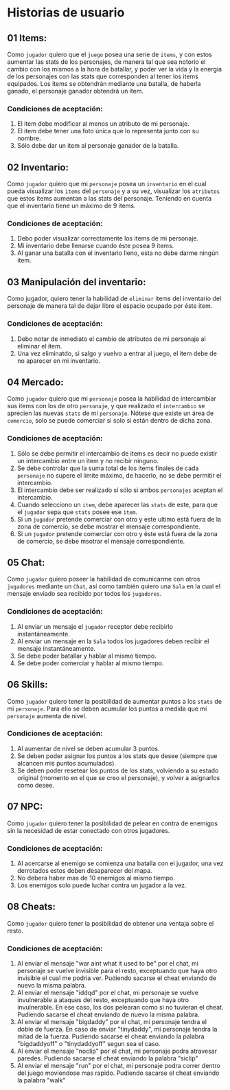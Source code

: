 ﻿#  Historias de usuario

## 01 Items:
Como `jugador` quiero que el `juego` posea una serie de `items`, y con estos aumentar las stats de los personajes, de manera tal que sea
notorio el cambio con los mismos a la hora de batallar, y poder ver la vida y la energía de los personajes con las stats que corresponden al tener los items equipados. Los items se obtendrán mediante una batalla, de haberla ganado, el personaje ganador obtendrá un item.
### Condiciones de aceptación:
1. El item debe modificar al menos un atributo de mi personaje.
2. El item debe tener una foto única que lo representa junto con su nombre.
3. Sólo debe dar un item al personaje ganador de la batalla.

## 02 Inventario:
Como `jugador` quiero que mi `personaje` posea un `inventario` en el cual pueda visualizar los `items` del `personaje` y a su vez, visualizar los `atributos` que estos items aumentan a las stats del personaje. Teniendo en cuenta que el inventario tiene un máximo de 9 items.
### Condiciones de aceptación:
1. Debo poder visualizar correctamente los items de mi personaje.
2. Mi inventario debe llenarse cuando éste posea 9 items.
3. Al ganar una batalla con el inventario lleno, esta no debe darme ningún item.

## 03 Manipulación del inventario:
Como jugador, quiero tener la habilidad de `eliminar` items del inventario del personaje de manera tal de dejar libre el espacio ocupado por éste item.
### Condiciones de aceptación:
1. Debo notar de inmediato el cambio de atributos de mi personaje al eliminar el item.
2. Una vez eliminatdo, si salgo y vuelvo a entrar al juego, el item debe de no aparecer en mi inventario.

## 04 Mercado:
Como `jugador` quiero que mi `personaje` posea la habilidad de intercambiar sus items con los de otro `personaje`, y que realizado el `intercambio` se aprecien las nuevas `stats` de mi `personaje`. Nótese que existe un área de `comercio`, solo se puede comerciar si solo si están dentro de dicha zona.
### Condiciones de aceptación:
1. Sólo se debe permitir el intercambio de items es decir no puede existir un intercambio entre un item y no recibir ninguno.
2. Se debe controlar que la suma total de los items finales de cada `personaje` no supere el límite máximo, de hacerlo, no se debe permitir el intercambio.
3. El intercambio debe ser realizado sí sólo si ambos `personajes` aceptan el intercambio.
4. Cuando selecciono un `item`, debe aparecer las `stats` de este, para que el `jugador` sepa que `stats` posee ese `item`.
5. Si un `jugador` pretende comerciar con otro y este ultimo está fuera de la zona de comercio, se debe mostrar el mensaje correspondiente.
6. Si un `jugador` pretende comerciar con otro y éste está fuera de la zona de comercio, se debe msotrar el mensaje correspondiente.

## 05 Chat:
Como `jugador` quiero poseer la habilidad de comunicarme con otros `jugadores` mediante un `Chat`, así como también quiero una `Sala` en la cual el mensaje enviado sea recibido por todos los `jugadores`.
### Condiciones de aceptación:
1. Al enviar un mensaje el `jugador` receptor debe recibirlo instantáneamente.
2. Al enviar un mensaje en la `Sala` todos los jugadores deben recibir el mensaje instantáneamente.
3. Se debe poder batallar y hablar al mismo tiempo.
4. Se debe poder comerciar y hablar al mismo tiempo.

## 06 Skills:
Como `jugador` quiero tener la posibilidad de aumentar puntos a los `stats` de mi `personaje`. Para ello se deben acumular los puntos a medida que mi `personaje` aumenta de nivel.
### Condiciones de aceptación:
1. Al aumentar de nivel se deben acumular 3 puntos.
2. Se deben poder asignar los puntos a los stats que desee (siempre que alcancen mis puntos acumulados).
3. Se deben poder resetear los puntos de los stats, volviendo a su estado original (momento en el que se creo el personaje), y volver a asignarlos como desee.

## 07 NPC:
Como `jugador` quiero tener la posibilidad de pelear en contra de enemigos sin la necesidad de estar conectado con otros jugadores.
### Condiciones de aceptación:
1. Al acercarse al enemigo se comienza una batalla con el jugador, una vez derrotados estos deben desaparecer del mapa.
2. No debera haber mas de 10 enemigos al mismo tiempo.
3. Los enemigos solo puede luchar contra un jugador a la vez.

## 08 Cheats:
Como `jugador` quiero tener la posibilidad de obtener una ventaja sobre el resto.
### Condiciones de aceptación:
1. Al enviar el mensaje "war aint what it used to be" por el chat, mi personaje se vuelve invisible para el resto, exceptuando que haya otro invisible el cual me podria ver. Pudiendo sacarse el cheat enviando de nuevo la misma palabra.
2. Al enviar el mensaje "iddqd" por el chat, mi personaje se vuelve invulnerable a ataques del resto, exceptuando que haya otro invulnerable. En ese caso, los dos pelearan como si no tuvieran el cheat. Pudiendo sacarse el cheat enviando de nuevo la misma palabra.
3. Al enviar el mensaje "bigdaddy" por el chat, mi personaje tendra el doble de fuerza. En caso de enviar "tinydaddy", mi personaje tendra la mitad de la fuerza. Pudiendo sacarse el cheat enviando la palabra "bigdaddyoff" o "tinydaddyoff" segun sea el caso.
4. Al enviar el mensaje "noclip" por el chat, mi personaje podra atravesar paredes. Pudiendo sacarse el cheat enviando la palabra "siclip"
5. Al enviar el mensaje "run" por el chat, mi personaje podra correr dentro del juego moviendose mas rapido. Pudiendo sacarse el cheat enviando la palabra "walk"